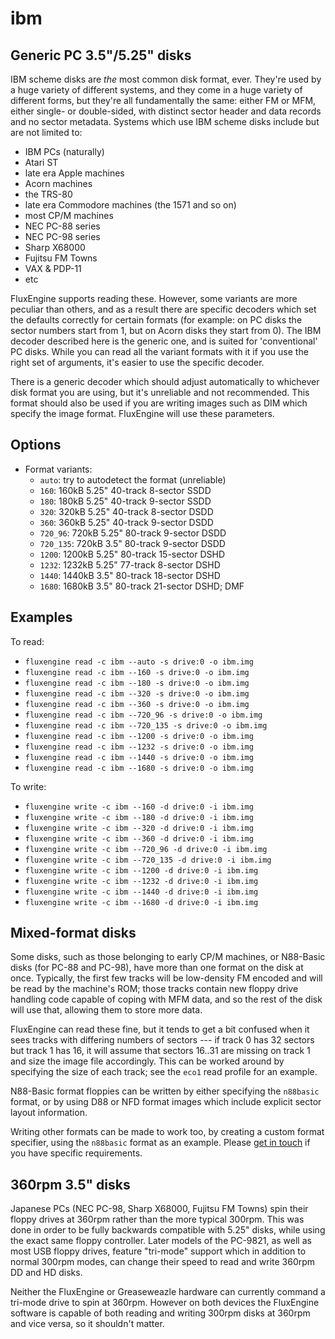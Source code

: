 ibm
====
## Generic PC 3.5"/5.25" disks
<!-- This file is automatically generated. Do not edit. -->

IBM scheme disks are _the_ most common disk format, ever. They're used by a
huge variety of different systems, and they come in a huge variety of different
forms, but they're all fundamentally the same: either FM or MFM, either single-
or double-sided, with distinct sector header and data records and no sector
metadata. Systems which use IBM scheme disks include but are not limited to:

  - IBM PCs (naturally)
  - Atari ST
  - late era Apple machines
  - Acorn machines
  - the TRS-80
  - late era Commodore machines (the 1571 and so on)
  - most CP/M machines
  - NEC PC-88 series
  - NEC PC-98 series
  - Sharp X68000
  - Fujitsu FM Towns
  - VAX & PDP-11
  - etc

FluxEngine supports reading these. However, some variants are more peculiar
than others, and as a result there are specific decoders which set the defaults
correctly for certain formats (for example: on PC disks the sector numbers
start from 1, but on Acorn disks they start from 0). The IBM decoder described
here is the generic one, and is suited for 'conventional' PC disks. While you
can read all the variant formats with it if you use the right set of arguments,
it's easier to use the specific decoder.

There is a generic decoder which should adjust automatically to whichever disk
format you are using, but it's unreliable and not recommended. This format
should also be used if you are writing images such as DIM which specify the
image format. FluxEngine will use these parameters.

## Options

  - Format variants:
      - `auto`: try to autodetect the format (unreliable)
      - `160`: 160kB 5.25" 40-track 8-sector SSDD
      - `180`: 180kB 5.25" 40-track 9-sector SSDD
      - `320`: 320kB 5.25" 40-track 8-sector DSDD
      - `360`: 360kB 5.25" 40-track 9-sector DSDD
      - `720_96`: 720kB 5.25" 80-track 9-sector DSDD
      - `720_135`: 720kB 3.5" 80-track 9-sector DSDD
      - `1200`: 1200kB 5.25" 80-track 15-sector DSHD
      - `1232`: 1232kB 5.25" 77-track 8-sector DSHD
      - `1440`: 1440kB 3.5" 80-track 18-sector DSHD
      - `1680`: 1680kB 3.5" 80-track 21-sector DSHD; DMF

## Examples

To read:

  - `fluxengine read -c ibm --auto -s drive:0 -o ibm.img`
  - `fluxengine read -c ibm --160 -s drive:0 -o ibm.img`
  - `fluxengine read -c ibm --180 -s drive:0 -o ibm.img`
  - `fluxengine read -c ibm --320 -s drive:0 -o ibm.img`
  - `fluxengine read -c ibm --360 -s drive:0 -o ibm.img`
  - `fluxengine read -c ibm --720_96 -s drive:0 -o ibm.img`
  - `fluxengine read -c ibm --720_135 -s drive:0 -o ibm.img`
  - `fluxengine read -c ibm --1200 -s drive:0 -o ibm.img`
  - `fluxengine read -c ibm --1232 -s drive:0 -o ibm.img`
  - `fluxengine read -c ibm --1440 -s drive:0 -o ibm.img`
  - `fluxengine read -c ibm --1680 -s drive:0 -o ibm.img`

To write:

  - `fluxengine write -c ibm --160 -d drive:0 -i ibm.img`
  - `fluxengine write -c ibm --180 -d drive:0 -i ibm.img`
  - `fluxengine write -c ibm --320 -d drive:0 -i ibm.img`
  - `fluxengine write -c ibm --360 -d drive:0 -i ibm.img`
  - `fluxengine write -c ibm --720_96 -d drive:0 -i ibm.img`
  - `fluxengine write -c ibm --720_135 -d drive:0 -i ibm.img`
  - `fluxengine write -c ibm --1200 -d drive:0 -i ibm.img`
  - `fluxengine write -c ibm --1232 -d drive:0 -i ibm.img`
  - `fluxengine write -c ibm --1440 -d drive:0 -i ibm.img`
  - `fluxengine write -c ibm --1680 -d drive:0 -i ibm.img`

Mixed-format disks
------------------

Some disks, such as those belonging to early CP/M machines, or N88-Basic disks
(for PC-88 and PC-98), have more than one format on the disk at once. Typically,
the first few tracks will be low-density FM encoded and will be read by the
machine's ROM; those tracks contain new floppy drive handling code capable of
coping with MFM data, and so the rest of the disk will use that, allowing them
to store more data.

FluxEngine can read these fine, but it tends to get a bit confused when it sees
tracks with differing numbers of sectors --- if track 0 has 32 sectors but
track 1 has 16, it will assume that sectors 16..31 are missing on track 1 and
size the image file accordingly. This can be worked around by specifying the
size of each track; see the `eco1` read profile for an example.

N88-Basic format floppies can be written by either specifying the `n88basic`
format, or by using D88 or NFD format images which include explicit sector
layout information.

Writing other formats can be made to work too, by creating a custom format
specifier, using the `n88basic` format as an example.
Please [get in touch](https://github.com/davidgiven/fluxengine/issues/new) if
you have specific requirements.

360rpm 3.5" disks
-----------------

Japanese PCs (NEC PC-98, Sharp X68000, Fujitsu FM Towns) spin their floppy
drives at 360rpm rather than the more typical 300rpm. This was done in order
to be fully backwards compatible with 5.25" disks, while using the exact
same floppy controller. Later models of the PC-9821, as well as most USB floppy
drives, feature "tri-mode" support which in addition to normal 300rpm modes,
can change their speed to read and write 360rpm DD and HD disks.

Neither the FluxEngine or Greaseweazle hardware can currently command a
tri-mode drive to spin at 360rpm. However on both devices the FluxEngine
software is capable of both reading and writing 300rpm disks at 360rpm and vice
versa, so it shouldn't matter.

